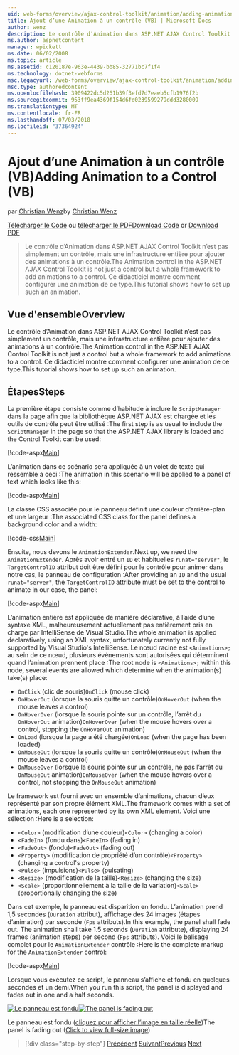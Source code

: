 ```yaml
---
uid: web-forms/overview/ajax-control-toolkit/animation/adding-animation-to-a-control-vb
title: Ajout d’une Animation à un contrôle (VB) | Microsoft Docs
author: wenz
description: Le contrôle d’Animation dans ASP.NET AJAX Control Toolkit n’est pas simplement un contrôle, mais une infrastructure entière pour ajouter des animations à un contrôle. Ce didacticiel montre comment...
ms.author: aspnetcontent
manager: wpickett
ms.date: 06/02/2008
ms.topic: article
ms.assetid: c120187e-963e-4439-bb85-32771bc7f1f4
ms.technology: dotnet-webforms
msc.legacyurl: /web-forms/overview/ajax-control-toolkit/animation/adding-animation-to-a-control-vb
msc.type: authoredcontent
ms.openlocfilehash: 3909422dc5d261b39f3efd7d7eaeb5cfb1976f2b
ms.sourcegitcommit: 953ff9ea4369f154d6fd0239599279ddd3280009
ms.translationtype: MT
ms.contentlocale: fr-FR
ms.lasthandoff: 07/03/2018
ms.locfileid: "37364924"
---
```

<a name="adding-animation-to-a-control-vb"></a><span data-ttu-id="7aa9d-104">Ajout d’une Animation à un contrôle (VB)</span><span class="sxs-lookup"><span data-stu-id="7aa9d-104">Adding Animation to a Control (VB)</span></span>
====================
<span data-ttu-id="7aa9d-105">par [Christian Wenz](https://github.com/wenz)</span><span class="sxs-lookup"><span data-stu-id="7aa9d-105">by [Christian Wenz](https://github.com/wenz)</span></span>

<span data-ttu-id="7aa9d-106">[Télécharger le Code](http://download.microsoft.com/download/f/9/a/f9a26acd-8df4-4484-8a18-199e4598f411/Animation1.vb.zip) ou [télécharger le PDF](http://download.microsoft.com/download/6/7/1/6718d452-ff89-4d3f-a90e-c74ec2d636a3/animation1VB.pdf)</span><span class="sxs-lookup"><span data-stu-id="7aa9d-106">[Download Code](http://download.microsoft.com/download/f/9/a/f9a26acd-8df4-4484-8a18-199e4598f411/Animation1.vb.zip) or [Download PDF](http://download.microsoft.com/download/6/7/1/6718d452-ff89-4d3f-a90e-c74ec2d636a3/animation1VB.pdf)</span></span>

> <span data-ttu-id="7aa9d-107">Le contrôle d’Animation dans ASP.NET AJAX Control Toolkit n’est pas simplement un contrôle, mais une infrastructure entière pour ajouter des animations à un contrôle.</span><span class="sxs-lookup"><span data-stu-id="7aa9d-107">The Animation control in the ASP.NET AJAX Control Toolkit is not just a control but a whole framework to add animations to a control.</span></span> <span data-ttu-id="7aa9d-108">Ce didacticiel montre comment configurer une animation de ce type.</span><span class="sxs-lookup"><span data-stu-id="7aa9d-108">This tutorial shows how to set up such an animation.</span></span>


## <a name="overview"></a><span data-ttu-id="7aa9d-109">Vue d'ensemble</span><span class="sxs-lookup"><span data-stu-id="7aa9d-109">Overview</span></span>

<span data-ttu-id="7aa9d-110">Le contrôle d’Animation dans ASP.NET AJAX Control Toolkit n’est pas simplement un contrôle, mais une infrastructure entière pour ajouter des animations à un contrôle.</span><span class="sxs-lookup"><span data-stu-id="7aa9d-110">The Animation control in the ASP.NET AJAX Control Toolkit is not just a control but a whole framework to add animations to a control.</span></span> <span data-ttu-id="7aa9d-111">Ce didacticiel montre comment configurer une animation de ce type.</span><span class="sxs-lookup"><span data-stu-id="7aa9d-111">This tutorial shows how to set up such an animation.</span></span>

## <a name="steps"></a><span data-ttu-id="7aa9d-112">Étapes</span><span class="sxs-lookup"><span data-stu-id="7aa9d-112">Steps</span></span>

<span data-ttu-id="7aa9d-113">La première étape consiste comme d’habitude à inclure le `ScriptManager` dans la page afin que la bibliothèque ASP.NET AJAX est chargée et les outils de contrôle peut être utilisé :</span><span class="sxs-lookup"><span data-stu-id="7aa9d-113">The first step is as usual to include the `ScriptManager` in the page so that the ASP.NET AJAX library is loaded and the Control Toolkit can be used:</span></span>

[!code-aspx[Main](adding-animation-to-a-control-vb/samples/sample1.aspx)]

<span data-ttu-id="7aa9d-114">L’animation dans ce scénario sera appliquée à un volet de texte qui ressemble à ceci :</span><span class="sxs-lookup"><span data-stu-id="7aa9d-114">The animation in this scenario will be applied to a panel of text which looks like this:</span></span>

[!code-aspx[Main](adding-animation-to-a-control-vb/samples/sample2.aspx)]

<span data-ttu-id="7aa9d-115">La classe CSS associée pour le panneau définit une couleur d’arrière-plan et une largeur :</span><span class="sxs-lookup"><span data-stu-id="7aa9d-115">The associated CSS class for the panel defines a background color and a width:</span></span>

[!code-css[Main](adding-animation-to-a-control-vb/samples/sample3.css)]

<span data-ttu-id="7aa9d-116">Ensuite, nous devons le `AnimationExtender`.</span><span class="sxs-lookup"><span data-stu-id="7aa9d-116">Next up, we need the `AnimationExtender`.</span></span> <span data-ttu-id="7aa9d-117">Après avoir entré un `ID` et habituelles `runat="server"`, le `TargetControlID` attribut doit être défini pour le contrôle pour animer dans notre cas, le panneau de configuration :</span><span class="sxs-lookup"><span data-stu-id="7aa9d-117">After providing an `ID` and the usual `runat="server"`, the `TargetControlID` attribute must be set to the control to animate in our case, the panel:</span></span>

[!code-aspx[Main](adding-animation-to-a-control-vb/samples/sample4.aspx)]

<span data-ttu-id="7aa9d-118">L’animation entière est appliquée de manière déclarative, à l’aide d’une syntaxe XML, malheureusement actuellement pas entièrement pris en charge par IntelliSense de Visual Studio.</span><span class="sxs-lookup"><span data-stu-id="7aa9d-118">The whole animation is applied declaratively, using an XML syntax, unfortunately currently not fully supported by Visual Studio's IntelliSense.</span></span> <span data-ttu-id="7aa9d-119">Le nœud racine est `<Animations>;` au sein de ce nœud, plusieurs événements sont autorisées qui déterminent quand l’animation prennent place :</span><span class="sxs-lookup"><span data-stu-id="7aa9d-119">The root node is `<Animations>;` within this node, several events are allowed which determine when the animation(s) take(s) place:</span></span>

- <span data-ttu-id="7aa9d-120">`OnClick` (clic de souris)</span><span class="sxs-lookup"><span data-stu-id="7aa9d-120">`OnClick` (mouse click)</span></span>
- <span data-ttu-id="7aa9d-121">`OnHoverOut` (lorsque la souris quitte un contrôle)</span><span class="sxs-lookup"><span data-stu-id="7aa9d-121">`OnHoverOut` (when the mouse leaves a control)</span></span>
- <span data-ttu-id="7aa9d-122">`OnHoverOver` (lorsque la souris pointe sur un contrôle, l’arrêt du `OnHoverOut` animation)</span><span class="sxs-lookup"><span data-stu-id="7aa9d-122">`OnHoverOver` (when the mouse hovers over a control, stopping the `OnHoverOut` animation)</span></span>
- <span data-ttu-id="7aa9d-123">`OnLoad` (lorsque la page a été chargée)</span><span class="sxs-lookup"><span data-stu-id="7aa9d-123">`OnLoad` (when the page has been loaded)</span></span>
- <span data-ttu-id="7aa9d-124">`OnMouseOut` (lorsque la souris quitte un contrôle)</span><span class="sxs-lookup"><span data-stu-id="7aa9d-124">`OnMouseOut` (when the mouse leaves a control)</span></span>
- <span data-ttu-id="7aa9d-125">`OnMouseOver` (lorsque la souris pointe sur un contrôle, ne pas l’arrêt du `OnMouseOut` animation)</span><span class="sxs-lookup"><span data-stu-id="7aa9d-125">`OnMouseOver` (when the mouse hovers over a control, not stopping the `OnMouseOut` animation)</span></span>

<span data-ttu-id="7aa9d-126">Le framework est fourni avec un ensemble d’animations, chacun d’eux représenté par son propre élément XML.</span><span class="sxs-lookup"><span data-stu-id="7aa9d-126">The framework comes with a set of animations, each one represented by its own XML element.</span></span> <span data-ttu-id="7aa9d-127">Voici une sélection :</span><span class="sxs-lookup"><span data-stu-id="7aa9d-127">Here is a selection:</span></span>

- <span data-ttu-id="7aa9d-128">`<Color>` (modification d’une couleur)</span><span class="sxs-lookup"><span data-stu-id="7aa9d-128">`<Color>` (changing a color)</span></span>
- <span data-ttu-id="7aa9d-129">`<FadeIn>` (fondu dans)</span><span class="sxs-lookup"><span data-stu-id="7aa9d-129">`<FadeIn>` (fading in)</span></span>
- <span data-ttu-id="7aa9d-130">`<FadeOut>` (fondu)</span><span class="sxs-lookup"><span data-stu-id="7aa9d-130">`<FadeOut>` (fading out)</span></span>
- <span data-ttu-id="7aa9d-131">`<Property>` (modification de propriété d’un contrôle)</span><span class="sxs-lookup"><span data-stu-id="7aa9d-131">`<Property>` (changing a control's property)</span></span>
- <span data-ttu-id="7aa9d-132">`<Pulse>` (impulsions)</span><span class="sxs-lookup"><span data-stu-id="7aa9d-132">`<Pulse>` (pulsating)</span></span>
- <span data-ttu-id="7aa9d-133">`<Resize>` (modification de la taille)</span><span class="sxs-lookup"><span data-stu-id="7aa9d-133">`<Resize>` (changing the size)</span></span>
- <span data-ttu-id="7aa9d-134">`<Scale>` (proportionnellement à la taille de la variation)</span><span class="sxs-lookup"><span data-stu-id="7aa9d-134">`<Scale>` (proportionally changing the size)</span></span>

<span data-ttu-id="7aa9d-135">Dans cet exemple, le panneau est disparition en fondu. L’animation prend 1,5 secondes (`Duration` attribut), affichage des 24 images (étapes d’animation) par seconde (`Fps` attributs).</span><span class="sxs-lookup"><span data-stu-id="7aa9d-135">In this example, the panel shall fade out. The animation shall take 1.5 seconds (`Duration` attribute), displaying 24 frames (animation steps) per second (`Fps` attributs).</span></span> <span data-ttu-id="7aa9d-136">Voici le balisage complet pour le `AnimationExtender` contrôle :</span><span class="sxs-lookup"><span data-stu-id="7aa9d-136">Here is the complete markup for the `AnimationExtender` control:</span></span>

[!code-aspx[Main](adding-animation-to-a-control-vb/samples/sample5.aspx)]

<span data-ttu-id="7aa9d-137">Lorsque vous exécutez ce script, le panneau s’affiche et fondu en quelques secondes et un demi.</span><span class="sxs-lookup"><span data-stu-id="7aa9d-137">When you run this script, the panel is displayed and fades out in one and a half seconds.</span></span>


<span data-ttu-id="7aa9d-138">[![Le panneau est fondu](adding-animation-to-a-control-vb/_static/image2.png)](adding-animation-to-a-control-vb/_static/image1.png)</span><span class="sxs-lookup"><span data-stu-id="7aa9d-138">[![The panel is fading out](adding-animation-to-a-control-vb/_static/image2.png)](adding-animation-to-a-control-vb/_static/image1.png)</span></span>

<span data-ttu-id="7aa9d-139">Le panneau est fondu ([cliquez pour afficher l’image en taille réelle](adding-animation-to-a-control-vb/_static/image3.png))</span><span class="sxs-lookup"><span data-stu-id="7aa9d-139">The panel is fading out ([Click to view full-size image](adding-animation-to-a-control-vb/_static/image3.png))</span></span>

> [!div class="step-by-step"]
> <span data-ttu-id="7aa9d-140">[Précédent](dynamically-controlling-updatepanel-animations-cs.md)
> [Suivant](executing-several-animations-at-the-same-time-vb.md)</span><span class="sxs-lookup"><span data-stu-id="7aa9d-140">[Previous](dynamically-controlling-updatepanel-animations-cs.md)
[Next](executing-several-animations-at-the-same-time-vb.md)</span></span>
